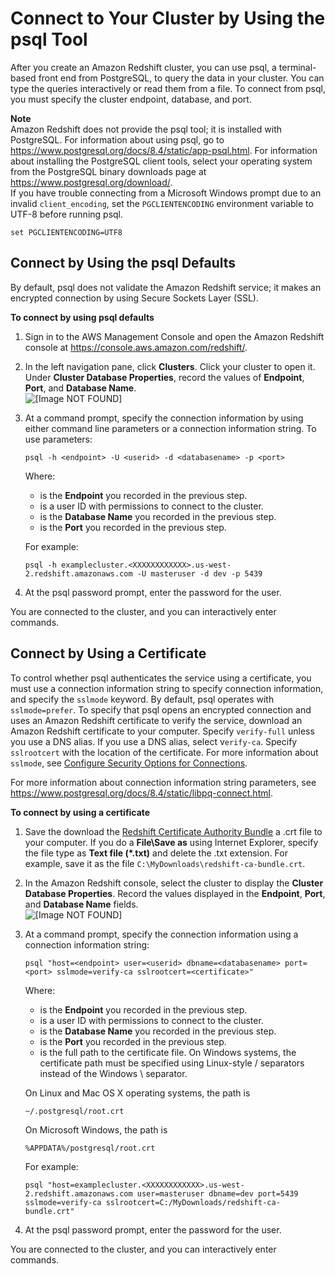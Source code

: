 # Connect to Your Cluster by Using the psql Tool<a name="connecting-from-psql"></a>

After you create an Amazon Redshift cluster, you can use psql, a terminal\-based front end from PostgreSQL, to query the data in your cluster\. You can type the queries interactively or read them from a file\. To connect from psql, you must specify the cluster endpoint, database, and port\.

**Note**  
 Amazon Redshift does not provide the psql tool; it is installed with PostgreSQL\. For information about using psql, go to [https://www\.postgresql\.org/docs/8\.4/static/app\-psql\.html](https://www.postgresql.org/docs/8.4/static/app-psql.html)\. For information about installing the PostgreSQL client tools, select your operating system from the PostgreSQL binary downloads page at [https://www\.postgresql\.org/download/](https://www.postgresql.org/download/)\.  
If you have trouble connecting from a Microsoft Windows prompt due to an invalid `client_encoding`, set the `PGCLIENTENCODING` environment variable to UTF\-8 before running psql\.   

```
set PGCLIENTENCODING=UTF8
```

## Connect by Using the psql Defaults<a name="connecting-from-psql-default"></a>

By default, psql does not validate the Amazon Redshift service; it makes an encrypted connection by using Secure Sockets Layer \(SSL\)\.

**To connect by using psql defaults**

1. Sign in to the AWS Management Console and open the Amazon Redshift console at [https://console\.aws\.amazon\.com/redshift/](https://console.aws.amazon.com/redshift/)\.

1. In the left navigation pane, click **Clusters**\. Click your cluster to open it\. Under **Cluster Database Properties**, record the values of **Endpoint**, **Port**, and **Database Name**\.  
![\[Image NOT FOUND\]](http://docs.aws.amazon.com/redshift/latest/mgmt/images/rs-mgmt-clusters-cluster-database-properties.png)

1. At a command prompt, specify the connection information by using either command line parameters or a connection information string\. To use parameters:

   ```
   psql -h <endpoint> -U <userid> -d <databasename> -p <port>
   ```

    Where: 
   +  *<endpoint>* is the **Endpoint** you recorded in the previous step\.
   +  *<userid>* is a user ID with permissions to connect to the cluster\.
   +  *<databasename>* is the **Database Name** you recorded in the previous step\.
   +  *<port>* is the **Port** you recorded in the previous step\.

   For example:

   ```
   psql -h examplecluster.<XXXXXXXXXXXX>.us-west-2.redshift.amazonaws.com -U masteruser -d dev -p 5439
   ```

1.  At the psql password prompt, enter the password for the *<userid>* user\.

 You are connected to the cluster, and you can interactively enter commands\.

## Connect by Using a Certificate<a name="connecting-from-psql-ssl"></a>

To control whether psql authenticates the service using a certificate, you must use a connection information string to specify connection information, and specify the `sslmode` keyword\. By default, psql operates with `sslmode=prefer`\. To specify that psql opens an encrypted connection and uses an Amazon Redshift certificate to verify the service, download an Amazon Redshift certificate to your computer\. Specify `verify-full` unless you use a DNS alias\. If you use a DNS alias, select v`erify-ca`\. Specify `sslrootcert` with the location of the certificate\. For more information about `sslmode`, see [Configure Security Options for Connections](connecting-ssl-support.md)\. 

 For more information about connection information string parameters, see [https://www\.postgresql\.org/docs/8\.4/static/libpq\-connect\.html](https://www.postgresql.org/docs/8.4/static/libpq-connect.html)\.

**To connect by using a certificate**

1.  Save the download the [Redshift Certificate Authority Bundle](https://s3.amazonaws.com/redshift-downloads/redshift-ca-bundle.crt) a \.crt file to your computer\. If you do a **File\\Save as** using Internet Explorer, specify the file type as **Text file \(\*\.txt\)** and delete the \.txt extension\. For example, save it as the file `C:\MyDownloads\redshift-ca-bundle.crt`\.

1.  In the Amazon Redshift console, select the cluster to display the **Cluster Database Properties**\. Record the values displayed in the **Endpoint**, **Port**, and **Database Name** fields\.  
![\[Image NOT FOUND\]](http://docs.aws.amazon.com/redshift/latest/mgmt/images/rs-mgmt-clusters-cluster-database-properties.png)

1. At a command prompt, specify the connection information using a connection information string:

   ```
   psql "host=<endpoint> user=<userid> dbname=<databasename> port=<port> sslmode=verify-ca sslrootcert=<certificate>"
   ```

    Where: 
   +  *<endpoint>* is the **Endpoint** you recorded in the previous step\.
   +  *<userid>* is a user ID with permissions to connect to the cluster\.
   +  *<databasename>* is the **Database Name** you recorded in the previous step\.
   +  *<port>* is the **Port** you recorded in the previous step\.
   +  *<certificate>* is the full path to the certificate file\. On Windows systems, the certificate path must be specified using Linux\-style / separators instead of the Windows \\ separator\.

     On Linux and Mac OS X operating systems, the path is 

     ```
     ~/.postgresql/root.crt
     ```

     On Microsoft Windows, the path is 

     ```
     %APPDATA%/postgresql/root.crt
     ```

   For example:

   ```
   psql "host=examplecluster.<XXXXXXXXXXXX>.us-west-2.redshift.amazonaws.com user=masteruser dbname=dev port=5439 sslmode=verify-ca sslrootcert=C:/MyDownloads/redshift-ca-bundle.crt"
   ```

1.  At the psql password prompt, enter the password for the *<userid>* user\.

You are connected to the cluster, and you can interactively enter commands\.